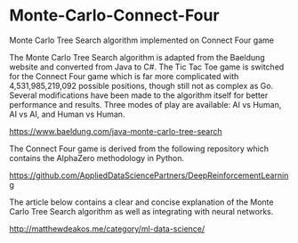 # Monte-Carlo-Connect-Four
Monte Carlo Tree Search algorithm implemented on Connect Four game

The Monte Carlo Tree Search algorithm is adapted from the Baeldung website and converted from Java to C#. The Tic Tac Toe game is switched for the Connect Four game which is far more complicated with 4,531,985,219,092 possible positions, though still not as complex as Go. Several modifications have been made to the algorithm itself for better performance and results. Three modes of play are available: AI vs Human, AI vs AI, and Human vs Human.

https://www.baeldung.com/java-monte-carlo-tree-search


The Connect Four game is derived from the following repository which contains the AlphaZero methodology in Python.

https://github.com/AppliedDataSciencePartners/DeepReinforcementLearning


The article below contains a clear and concise explanation of the Monte Carlo Tree Search algorithm as well as integrating with neural networks.

http://matthewdeakos.me/category/ml-data-science/
